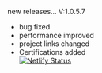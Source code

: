 new releases...
V:1.0.5.7
* bug fixed
* performance improved
* project links changed
* Certifications added <br>
[![Netlify Status](https://api.netlify.com/api/v1/badges/57302893-7154-4f23-afba-7e5bcd3c363f/deploy-status)](https://app.netlify.com/sites/adserasinghe/deploys)
